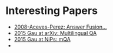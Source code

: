# Interesting Papers

- [2008-Aceves-Perez: Answer Fusion...](https://ccc.inaoep.mx/~villasen/articulos/AnswerFusionInMultilingualQA-TSD07.pdf)
- [2015 Gau at arXiv: Multilingual QA](http://arxiv.org/pdf/1505.05612v1.pdf) 
- [2015 Gau at NiPs: mQA](http://papers.nips.cc/paper/5641-are-you-talking-to-a-machine-dataset-and-methods-for-multilingual-image-question.pdf)
- [](http://cs229.stanford.edu/proj2013/MolayKoungTam-LearningCharacteristicsOfSmartphoneUsersFromAccelerometerAndGyroscopeData.pdf)
